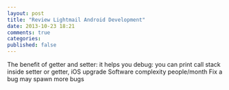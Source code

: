 ```yaml
---
layout: post
title: "Review Lightmail Android Development"
date: 2013-10-23 18:21
comments: true
categories: 
published: false
---
```

The benefit of getter and setter: it helps you debug: you can print call stack inside setter or getter, iOS upgrade
Software complexity
people/month
Fix a bug may spawn more bugs
